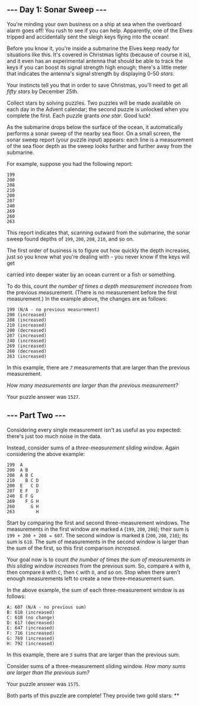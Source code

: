 --- Day 1: Sonar Sweep ---
--------------------------

You're minding your own business on a ship at sea when the overboard
alarm goes off! You rush to see if you can help. Apparently, one of the
Elves tripped and accidentally sent the sleigh keys flying into the
ocean!

Before you know it, you're inside a submarine the Elves keep ready for
situations like this. It's covered in Christmas lights (because of
course it is), and it even has an experimental antenna that should be
able to track the keys if you can boost its signal strength high enough;
there's a little meter that indicates the antenna's signal strength by
displaying 0-50 *stars*.

Your instincts tell you that in order to save Christmas, you'll need to
get all *fifty stars* by December 25th.

Collect stars by solving puzzles. Two puzzles will be made available on
each day in the Advent calendar; the second puzzle is unlocked when you
complete the first. Each puzzle grants *one star*. Good luck!

As the submarine drops below the surface of the ocean, it automatically
performs a sonar sweep of the nearby sea floor. On a small screen, the
sonar sweep report (your puzzle input) appears: each line is a
measurement of the sea floor depth as the sweep looks further and
further away from the submarine.

For example, suppose you had the following report:

    199
    200
    208
    210
    200
    207
    240
    269
    260
    263

This report indicates that, scanning outward from the submarine, the
sonar sweep found depths of `199`, `200`, `208`, `210`, and so on.

The first order of business is to figure out how quickly the depth
increases, just so you know what you're dealing with - you never know if
the keys will get

carried into deeper water by an ocean current or a fish or something.

To do this, count *the number of times a depth measurement increases*
from the previous measurement. (There is no measurement before the first
measurement.) In the example above, the changes are as follows:

    199 (N/A - no previous measurement)
    200 (increased)
    208 (increased)
    210 (increased)
    200 (decreased)
    207 (increased)
    240 (increased)
    269 (increased)
    260 (decreased)
    263 (increased)

In this example, there are *`7`* measurements that are larger than the
previous measurement.

*How many measurements are larger than the previous measurement?*

Your puzzle answer was `1527`.

--- Part Two ---
----------------

Considering every single measurement isn't as useful as you expected:
there's just too much noise in the data.

Instead, consider sums of a *three-measurement sliding window*. Again
considering the above example:

    199  A      
    200  A B    
    208  A B C  
    210    B C D
    200  E   C D
    207  E F   D
    240  E F G  
    269    F G H
    260      G H
    263        H

Start by comparing the first and second three-measurement windows. The
measurements in the first window are marked `A` (`199`, `200`, `208`);
their sum is `199 + 200 + 208 = 607`. The second window is marked `B`
(`200`, `208`, `210`); its sum is `618`. The sum of measurements in the
second window is larger than the sum of the first, so this first
comparison *increased*.

Your goal now is to count *the number of times the sum of measurements
in this sliding window increases* from the previous sum. So, compare `A`
with `B`, then compare `B` with `C`, then `C` with `D`, and so on. Stop
when there aren't enough measurements left to create a new
three-measurement sum.

In the above example, the sum of each three-measurement window is as
follows:

    A: 607 (N/A - no previous sum)
    B: 618 (increased)
    C: 618 (no change)
    D: 617 (decreased)
    E: 647 (increased)
    F: 716 (increased)
    G: 769 (increased)
    H: 792 (increased)

In this example, there are *`5`* sums that are larger than the previous
sum.

Consider sums of a three-measurement sliding window. *How many sums are
larger than the previous sum?*

Your puzzle answer was `1575`.

Both parts of this puzzle are complete! They provide two gold stars:
\*\*

